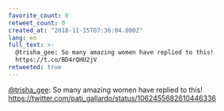```yaml
---
favorite_count: 0
retweet_count: 0
created_at: "2018-11-15T07:36:04.000Z"
lang: en
full_text: >-
  @trisha_gee: So many amazing women have replied to this!
  https://t.co/BD4rQHU2jV
retweeted: true
---
```


[@trisha_gee](https://twitter.com/trisha_gee): So many amazing women have
replied to this! <https://twitter.com/pati_gallardo/status/1062455682610446336>
